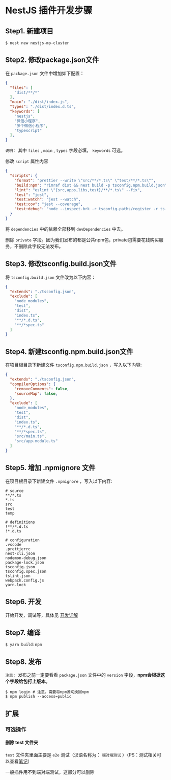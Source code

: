 # NestJS 插件开发步骤

## Step1. 新建项目

``` shell
$ nest new nestjs-mp-cluster
```

## Step2. 修改package.json文件

在 `package.json` 文件中增加如下配置：

``` json
{
  "files": [
    "dist/**/*"
  ],
  "main": "./dist/index.js",
  "types": "./dist/index.d.ts",
  "keywords": [
    "nestjs",
    "微信小程序",
    "多个微信小程序",
    "typescript"
  ],
}
```

`说明：` 其中 `files` , `main` , `types` 字段必填， `keywords` 可选。

修改 `script` 属性内容

``` json
{
  "scripts": {
    "format": "prettier --write \"src/**/*.ts\" \"test/**/*.ts\"",
    "build:npm": "rimraf dist && nest build -p tsconfig.npm.build.json",
    "lint": "eslint \"{src,apps,libs,test}/**/*.ts\" --fix",
    "test": "jest",
    "test:watch": "jest --watch",
    "test:cov": "jest --coverage",
    "test:debug": "node --inspect-brk -r tsconfig-paths/register -r ts-node/register node_modules/.bin/jest --runInBand"
  }
}
```

将 `dependencies` 中的依赖全部移到 `devDependencies` 中去。

删除 `private` 字段。因为我们发布的都是公共npm包，private包需要花钱购买服务，不删除此字段无法发布。

## Step3. 修改tsconfig.build.json文件

将 `tsconfig.build.json` 文件改为以下内容：

``` json
{
  "extends": "./tsconfig.json",
  "exclude": [
    "node_modules",
    "test",
    "dist",
    "index.ts",
    "**/*.d.ts",
    "**/*spec.ts"
  ]
}
```

## Step4. 新建tsconfig.npm.build.json文件

在项目根目录下新建文件 `tsconfig.npm.build.json` ，写入以下内容:

``` json
{
  "extends": "./tsconfig.json",
  "compilerOptions": {
    "removeComments": false,
    "sourceMap": false,
  },
  "exclude": [
    "node_modules",
    "test",
    "dist",
    "index.ts",
    "**/*.d.ts",
    "**/*spec.ts",
    "src/main.ts",
    "src/app.module.ts"
  ]
}
```

## Step5. 增加 .npmignore 文件

在项目根目录下新建文件 `.npmignore` ，写入以下内容:

``` gitignore
# source
**/*.ts
*.ts
src
test
temp

# definitions
!**/*.d.ts
!*.d.ts

# configuration
.vscode
.prettierrc
nest-cli.json
nodemon-debug.json
package-lock.json
tsconfig.json
tsconfig.spec.json
tslint.json
webpack.config.js
yarn.lock
```

## Step6. 开发

开始开发，调试等，具体见 [开发详解](开发详解.md)

## Step7. 编译

``` shell
$ yarn build:npm
```

## Step8. 发布

`注意：` 发布之前一定要看看 `package.json` 文件中的 `version` 字段，**npm会根据这个字段给包打上版本。**

``` shell
$ npm login # 注意，需要将npm源切换回npm
$ npm publish --access=public 
```

## 扩展

### 可选操作

#### 删除 test 文件夹

`test` 文件夹里面主要是 `e2e` 测试（汉语名称为： `端对端测试` ）（PS：测试相关可以查看[笔记](../../../程序设计/测试/README.md)）

一般插件用不到端对端测试，这部分可以删除
